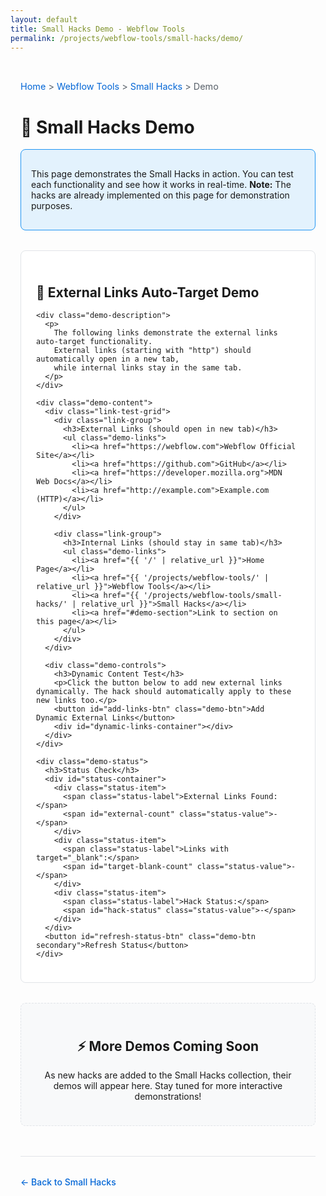 ```yaml
---
layout: default
title: Small Hacks Demo - Webflow Tools
permalink: /projects/webflow-tools/small-hacks/demo/
---
```


<div class="demo-page">
  <div class="breadcrumb">
    <a href="{{ '/' | relative_url }}">Home</a> > 
    <a href="{{ '/projects/webflow-tools/' | relative_url }}">Webflow Tools</a> > 
    <a href="{{ '/projects/webflow-tools/small-hacks/' | relative_url }}">Small Hacks</a> > 
    Demo
  </div>

  <h1>🧪 Small Hacks Demo</h1>

  <div class="demo-intro">
    <p>
      This page demonstrates the Small Hacks in action. You can test each functionality and see how it works in real-time.
      <strong>Note:</strong> The hacks are already implemented on this page for demonstration purposes.
    </p>
  </div>

  <div class="demo-section">
    <h2>🔗 External Links Auto-Target Demo</h2>
    
    <div class="demo-description">
      <p>
        The following links demonstrate the external links auto-target functionality. 
        External links (starting with "http") should automatically open in a new tab, 
        while internal links stay in the same tab.
      </p>
    </div>

    <div class="demo-content">
      <div class="link-test-grid">
        <div class="link-group">
          <h3>External Links (should open in new tab)</h3>
          <ul class="demo-links">
            <li><a href="https://webflow.com">Webflow Official Site</a></li>
            <li><a href="https://github.com">GitHub</a></li>
            <li><a href="https://developer.mozilla.org">MDN Web Docs</a></li>
            <li><a href="http://example.com">Example.com (HTTP)</a></li>
          </ul>
        </div>

        <div class="link-group">
          <h3>Internal Links (should stay in same tab)</h3>
          <ul class="demo-links">
            <li><a href="{{ '/' | relative_url }}">Home Page</a></li>
            <li><a href="{{ '/projects/webflow-tools/' | relative_url }}">Webflow Tools</a></li>
            <li><a href="{{ '/projects/webflow-tools/small-hacks/' | relative_url }}">Small Hacks</a></li>
            <li><a href="#demo-section">Link to section on this page</a></li>
          </ul>
        </div>
      </div>

      <div class="demo-controls">
        <h3>Dynamic Content Test</h3>
        <p>Click the button below to add new external links dynamically. The hack should automatically apply to these new links too.</p>
        <button id="add-links-btn" class="demo-btn">Add Dynamic External Links</button>
        <div id="dynamic-links-container"></div>
      </div>
    </div>

    <div class="demo-status">
      <h3>Status Check</h3>
      <div id="status-container">
        <div class="status-item">
          <span class="status-label">External Links Found:</span>
          <span id="external-count" class="status-value">-</span>
        </div>
        <div class="status-item">
          <span class="status-label">Links with target="_blank":</span>
          <span id="target-blank-count" class="status-value">-</span>
        </div>
        <div class="status-item">
          <span class="status-label">Hack Status:</span>
          <span id="hack-status" class="status-value">-</span>
        </div>
      </div>
      <button id="refresh-status-btn" class="demo-btn secondary">Refresh Status</button>
    </div>
  </div>

  <div class="demo-section coming-soon">
    <h2>⚡ More Demos Coming Soon</h2>
    <p>
      As new hacks are added to the Small Hacks collection, their demos will appear here. 
      Stay tuned for more interactive demonstrations!
    </p>
  </div>

  <div class="back-link">
    <a href="{{ '/projects/webflow-tools/small-hacks/' | relative_url }}">&larr; Back to Small Hacks</a>
  </div>
</div>

<style>
.demo-page {
  max-width: 900px;
  margin: 0 auto;
  padding: 2rem 1rem;
}

.breadcrumb {
  margin-bottom: 1rem;
  color: #586069;
  font-size: 0.9rem;
}

.breadcrumb a {
  color: #0366d6;
  text-decoration: none;
}

.breadcrumb a:hover {
  text-decoration: underline;
}

.demo-intro {
  background-color: #e3f2fd;
  border: 1px solid #2196f3;
  border-radius: 8px;
  padding: 1rem;
  margin-bottom: 2rem;
}

.demo-section {
  background-color: #fff;
  border: 1px solid #e1e4e8;
  border-radius: 8px;
  padding: 1.5rem;
  margin-bottom: 2rem;
}

.demo-section.coming-soon {
  background-color: #f8f9fa;
  border-style: dashed;
  text-align: center;
}

.demo-description {
  background-color: #f8f9fa;
  padding: 1rem;
  border-radius: 6px;
  margin-bottom: 1.5rem;
}

.link-test-grid {
  display: grid;
  grid-template-columns: repeat(auto-fit, minmax(300px, 1fr));
  gap: 2rem;
  margin-bottom: 2rem;
}

.link-group {
  background-color: #f8f9fa;
  padding: 1rem;
  border-radius: 6px;
}

.link-group h3 {
  margin-top: 0;
  color: #0366d6;
}

.demo-links {
  list-style: none;
  padding: 0;
}

.demo-links li {
  margin-bottom: 0.5rem;
}

.demo-links a {
  display: inline-block;
  padding: 0.5rem 1rem;
  background-color: #fff;
  border: 1px solid #e1e4e8;
  border-radius: 4px;
  text-decoration: none;
  color: #0366d6;
  transition: all 0.2s ease;
}

.demo-links a:hover {
  background-color: #f1f3f4;
  border-color: #0366d6;
}

.demo-controls {
  background-color: #fff3cd;
  border: 1px solid #ffc107;
  border-radius: 6px;
  padding: 1rem;
  margin-bottom: 2rem;
}

.demo-controls h3 {
  margin-top: 0;
  color: #856404;
}

.demo-btn {
  background-color: #0366d6;
  color: white;
  border: none;
  padding: 0.75rem 1.5rem;
  border-radius: 6px;
  cursor: pointer;
  font-size: 0.9rem;
  font-weight: 500;
  transition: background-color 0.2s ease;
}

.demo-btn:hover {
  background-color: #0256cc;
}

.demo-btn.secondary {
  background-color: #6c757d;
}

.demo-btn.secondary:hover {
  background-color: #5a6268;
}

#dynamic-links-container {
  margin-top: 1rem;
  padding: 1rem;
  background-color: #f8f9fa;
  border-radius: 4px;
  min-height: 50px;
}

.demo-status {
  background-color: #d4edda;
  border: 1px solid #28a745;
  border-radius: 6px;
  padding: 1rem;
}

.demo-status h3 {
  margin-top: 0;
  color: #155724;
}

#status-container {
  margin-bottom: 1rem;
}

.status-item {
  display: flex;
  justify-content: space-between;
  align-items: center;
  padding: 0.5rem 0;
  border-bottom: 1px solid #c3e6cb;
}

.status-item:last-child {
  border-bottom: none;
}

.status-label {
  font-weight: 500;
  color: #155724;
}

.status-value {
  font-weight: bold;
  color: #0f5132;
  background-color: #a3d9a4;
  padding: 0.25rem 0.5rem;
  border-radius: 4px;
}

.back-link {
  margin-top: 3rem;
  padding-top: 2rem;
  border-top: 1px solid #e1e4e8;
}

.back-link a {
  color: #0366d6;
  text-decoration: none;
  font-weight: 500;
}

.back-link a:hover {
  text-decoration: underline;
}

@media (max-width: 768px) {
  .demo-page {
    padding: 1rem;
  }
  
  .link-test-grid {
    grid-template-columns: 1fr;
    gap: 1rem;
  }
  
  .status-item {
    flex-direction: column;
    align-items: flex-start;
    gap: 0.25rem;
  }
}
</style>

<script>
// External Links Auto-Target Hack (Demo Implementation)
(function() {
  'use strict';
  
  function setExternalLinksTarget() {
    // Select all links that start with http (external links)
    const externalLinks = document.querySelectorAll('a[href^="http"]');
    
    externalLinks.forEach(link => {
      // Skip if already has target set
      if (!link.hasAttribute('target')) {
        link.setAttribute('target', '_blank');
        link.setAttribute('rel', 'noopener noreferrer');
      }
    });
  }
  
  // Run on page load
  document.addEventListener('DOMContentLoaded', function() {
    setExternalLinksTarget();
    updateStatus();
  });
  
  // Run when new content is added (for dynamic content)
  const observer = new MutationObserver(function() {
    setExternalLinksTarget();
    updateStatus();
  });
  observer.observe(document.body, {
    childList: true,
    subtree: true
  });

  // Demo functionality
  let dynamicLinkCounter = 0;

  function updateStatus() {
    const externalLinks = document.querySelectorAll('a[href^="http"]');
    const targetBlankLinks = document.querySelectorAll('a[target="_blank"]');
    
    document.getElementById('external-count').textContent = externalLinks.length;
    document.getElementById('target-blank-count').textContent = targetBlankLinks.length;
    
    const hackWorking = externalLinks.length === targetBlankLinks.length && externalLinks.length > 0;
    const statusElement = document.getElementById('hack-status');
    statusElement.textContent = hackWorking ? '✅ Working' : '❌ Not Working';
    statusElement.style.backgroundColor = hackWorking ? '#28a745' : '#dc3545';
  }

  function addDynamicLinks() {
    dynamicLinkCounter++;
    const container = document.getElementById('dynamic-links-container');
    
    const linkDiv = document.createElement('div');
    linkDiv.style.marginBottom = '0.5rem';
    linkDiv.innerHTML = `
      <strong>Dynamic Set ${dynamicLinkCounter}:</strong>
      <a href="https://example${dynamicLinkCounter}.com" style="margin-left: 0.5rem; color: #0366d6;">Dynamic External Link ${dynamicLinkCounter}</a>
    `;
    
    container.appendChild(linkDiv);
  }

  // Event listeners
  document.addEventListener('DOMContentLoaded', function() {
    document.getElementById('add-links-btn').addEventListener('click', addDynamicLinks);
    document.getElementById('refresh-status-btn').addEventListener('click', updateStatus);
  });
})();
</script>